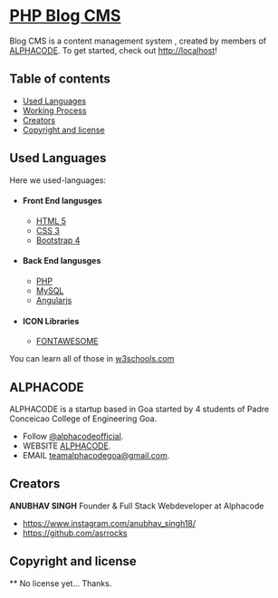 # [PHP Blog CMS](http://localhost)


Blog CMS is a content management system , created by members of [ALPHACODE](http://www.alphacode.co.in).
To get started, check out <http://localhost>!


## Table of contents

* [Used Languages](#used-languages)
* [Working Process](#documentation)
* [Creators](#creators)
* [Copyright and license](#copyright-and-license)


## Used Languages

Here we used-languages:
- #### Front End langusges
    - [HTML 5](http://html)
    - [CSS 3](css)
    - [Bootstrap 4](https://getbootstrap.com/docs/4.1/getting-started/introduction/)

- #### Back End langusges
    - [PHP](http://php)
    - [MySQL](mysql)
    - [Angularjs]()
  
- #### ICON Libraries
    - [FONTAWESOME](https://fontawesome.com/)

You can learn all of those in [w3schools.com](#http://w3schools.com)



## ALPHACODE

ALPHACODE is a startup based in Goa started by 4 students of Padre Conceicao College of Engineering Goa. 
* Follow [@alphacodeofficial](https://www.instagram.com/alphacodeofficial/).
* WEBSITE [ALPHACODE](http://www.alphacode.co.in).
* EMAIL [teamalphacodegoa@gmail.com](teamalphacodegoa@gmail.com).


## Creators

**ANUBHAV SINGH**
Founder & Full Stack Webdeveloper at Alphacode
* <https://www.instagram.com/anubhav_singh18/>
* <https://github.com/asrrocks>



## Copyright and license

** No license yet... Thanks.
